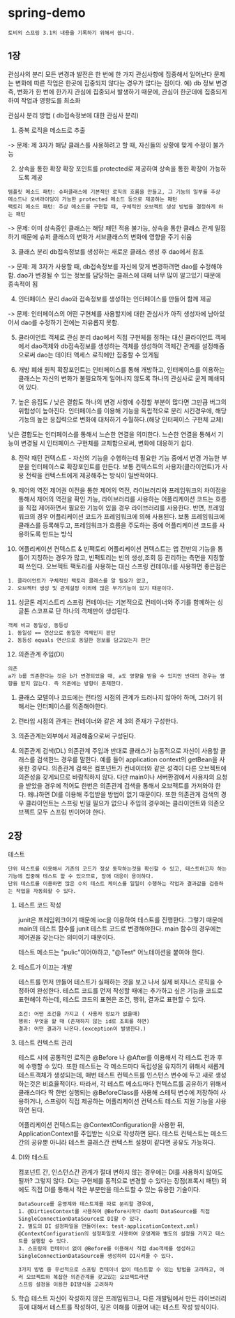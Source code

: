 # spring-demo
```$xslt
토비의 스프링 3.1의 내용을 기록하기 위해서 씁니다.
```

## 1장
관심사의 분리
모든 변경과 발전은 한 번에 한 가지 관심사항에 집중해서 일어난다
문제는 변화에 따른 작업은 한곳에 집중되지 않다는 경우가 많다는 점이다. 예) db 정보 변경
즉, 변화가 한 번에 한가지 관심에 집중되서 발생하기 때문에, 관심이 한군데에 집중되게 하여 작업과 영향도를 최소화

관심사 분리 방법 ( db접속정보에 대한 관심사 분리) 
1. 중복 로직을 메소드로 추출

-> 문제: 제 3자가 해당 클래스를 사용하려고 할 때, 자신들의 상황에 맞게 수정이 불가능

2. 상속을 통한 확장
확장 포인트를 protected로 제공하여 상속을 통한 확장이 가능하도록 제공
```
템플릿 메소드 패턴: 슈퍼클래스에 기본적인 로직의 흐름을 만들고, 그 기능의 일부를 추상 메소드나 오버라이딩이 가능한 protected 메소드 등으로 제공하는 패턴
팩토리 메소드 패턴: 추상 메소드를 구현할 때, 구체적인 오브젝트 생성 방법을 결정하게 하는 패턴
```

-> 문제: 이미 상속중인 클래스는 해당 패턴 적용 불가능, 상속을 통한 클래스 관계 밀접하기 때문에 
슈퍼 클래스의 변화가 서브클래스의 변화에 영향을 주기 쉬움

3. 클래스 분리
db접속정보를 생성하는 새로운 클래스 생성 후 dao에서 참조

-> 문제: 제 3자가 사용할 때, db접속정보를 자신에 맞게 변경하려면 dao를 수정해야 함.
dao가 변경될 수 있는 정보를 담당하는 클래스에 대해 너무 많이 알고있기 때문에 종속적이 됨

4. 인터페이스 분리
dao와 접속정보를 생성하는 인터페이스를 만들어 함께 제공

-> 문제: 인터페이스의 어떤 구현체를 사용할지에 대한 관심사가 아직 생성자에 남아있어서 dao를 수정하기 전에는 자유롭지 못함.

5. 클라이언트 객체로 관심 분리
dao에서 직접 구현체를 정하는 대신 클라이언트 객체에서 dao객체와 db접속정보를 생성하는 객체를 생성하여 객체간 관계를 설정해줌으로써
dao는 데이터 액세스 로직에만 집중할 수 있게됨

6. 개방 폐쇄 원칙
확장포인트는 인터페이스를 통해 개방하고, 인터페이스를 이용하는 클래스는 자신의 변화가 불필요하게 일어나지 않도록 하나의 관심사로 굳게 폐쇄되어 있다.

7. 높은 응집도 / 낮은 결합도
하나의 변경 사항에 수정할 부분이 많다면 그만큼 버그의 위험성이 높아진다. 인터페이스를 이용해 기능을 독립적으로 분리 시킨경우에,
해당 기능의 높은 응집력으로 변화에 대처하기 수월하다.(해당 인터페이스 구현체 교체)

낮은 결합도는 인터페이스를 통해서 느슨한 연결을 의미한다. 느슨한 연결을 통해서 기능이 변경될 시 인터페이스 구현체를 교체함으로써, 
변화에 대응하기 쉽다.

8. 전략 패턴
컨텍스트 - 자신의 기능을 수행하는데 필요한 기능 중에서 변경 가능한 부분을 인터페이스로 확장포인트를 만든다.
보통 컨텍스트의 사용자(클라이언트)가 사용 전략을 컨텍스트에게 제공해주는 방식이 일반적이다.


9. 제어의 역전
제어권 이전을 통한 제어의 역전, 라이브러리와 프레임워크의 차이점을 통해서 제어의 역전을 확인 가능,
라이브러리를 사용하는 어플리케이션 코드는 흐름을 직접 제어하면서 필요한 기능이 있을 경우 라이브러리를 사용한다.
반면, 프레임워크의 경우 어플리케이션 코드가 프레임워크에 의해 사용된다. 보통 프레임워크에 클래스를 등록해두고,
프레임워크가 흐름을 주도하는 중에 어플리케이션 코드를 사용하도록 만드는 방식

10. 어플리케이션 컨텍스트 & 빈팩토리 
어플리케이션 컨텍스트는 앱 전반의 기능을 통틀어 지칭하는 경우가 많고, 빈팩토리는 빈의 생성,조회 등 관리하는 측면을 지칭할 때 쓰인다.
오브젝트 팩토리를 사용하는 대신 스프링 컨테이너를 사용하면 좋은점은 
```
1. 클라이언트가 구체적인 팩토리 클래스를 알 필요가 없고,
2. 오브젝터 생성 및 관계설정 이외에 많은 부가기능이 있기 때문이다.
```
 
11. 싱글톤 레지스트리 
스프링 컨테이너는 기본적으로 컨테이너와 주기를 함께하는 싱글톤 스코프로 단 하나의 객체만이 생성된다.    
```
객체 비교 동일성, 동등성
1. 동일성 == 연산으로 동일한 객체인지 판단
2. 동등성 equals 연산으로 동일한 정보를 담고있는지 판단
```
12. 의존관계 주입(DI)
```
의존
a가 b를 의존한다는 것은 b가 변경되었을 때, a도 영향을 받을 수 있지만 반대의 경우는 영향을 받지 않는다. 즉 의존에는 방향이 존재한다.
```
1. 클래스 모델이나 코드에는 런타임 시점의 관계가 드러나지 않아야 하며, 그러기 위해서는 인터페이스를 의존해야한다.
2. 런타임 시점의 관계는 컨테이너와 같은 제 3의 존재가 구성한다.
3. 의존관계는외부에서 제공해줌으로써 구성된다.

13. 의존관계 검색(DL)
의존관계 주입과 반대로 클래스가 능동적으로 자신이 사용할 클래스를 검색한느 경우를 말한다. 예를 들어 application context의 getBean을 사용한 경우다.
의존관계 검색은 컴포넌트가 컨네이터와 같은 성격이 다른 오브젝트에 의존성을 갖게되므로 바람직하지 않다.
다만 main이나 서버환경에서 사용자의 요청을 받았을 경우에 적어도 한번은 의존관계 검색을 통해서 오브젝트를 가져와야 한다. 왜냐하면 DI를 이용해 주입받을 방법이 없기 때문이다.
또한 의존관게 검색의 경우 클라이언트는 스프링 빈일 필요가 없으나 주입의 경우에는 클라이언트와 의존오브젝트 모두 스프링 빈이어야 한다.

## 2장 
테스트
```
단위 테스트를 이용해서 기존의 코드가 정상 동작하는것을 확신할 수 있고, 테스트하고자 하는 기능에 집중해 테스트 할 수 있으므로, 장애 대응이 용이하다.
단위 테스트를 이용하면 많은 수의 테스트 케이스를 일일이 수행하는 작업과 결과값을 검증하는 작업을 자동화할 수 있다.
```

1. 테스트 코드 작성

    junit은 프레임워크이기 때문에 ioc을 이용하여 테스트를 진행한다. 그렇기 때문에 main의 테스트 함수를 junit 테스트 코드로 변경해야한다.
    main 함수의 경우에는 제어권을 갖는다는 의미이기 때문이다.
    
    테스트 메소드는 "pulic"이어야하고, "@Test" 어노테이션을 붙여야 한다.
    
2. 테스트가 이끄는 개발

   테스트를 먼저 만들어 테스트가 실패하는 것을 보고 나서 실제 비지니스 로직을 수정하여 완성한다.
   테스트 코드를 먼저 작성할 때에는 추가하고 싶은 기능을 코드로 표현해야 하는데,
   테스트 코드의 표현은 조건, 행위, 결과로 표현할 수 있다.
   ```
   조건: 어떤 조건을 가지고 ( 사용자 정보가 없을때)
   행위: 무엇을 할 때 (존재하지 않는 id로 조회를 하면)
   결과: 어떤 결과가 나온다.(exception이 발생한다.)
   ```
   
3. 테스트 컨텍스트 관리

    테스트 시에 공통적인 로직은 @Before 나 @After를 이용해서 각 테스트 전과 후에 수행할 수 있다.
    또한 테스트는 각 메소드마다 독립성을 유지하기 위해서 새롭게 테스트객체가 생성되는데, 매번 테스트 컨텍스트를 인스턴스 변수에 두고 새로 생성하는것은 비효율적이다.
    따라서, 각 테스트 메소드마다 컨텍스트를 공유하기 위해서 클래스마다 딱 한번 실행되는 @BeforeClass를 사용해 스테틱 변수에 저장하여 사용하거나, 스프링이 직접 제공하는
    어플리케이션 컨텍스트 테스트 지원 기능을 사용하면 된다.
    
    어플리케이션 컨텍스트는 @ContextConfiguration을 사용한 뒤, ApplicationContext를 주입받는 식으로 작성하면 된다.
    테스트 컨텍스트는 메소드간의 공유뿐 아니라 테스트 클래스간 컨텍스트 설정이 같다면 공유도 가능하다.
    
4. DI와 테스트
    
    컴포넌트 간, 인스턴스간 관계가 절대 변하지 않는 경우에는 DI를 사용하지 않아도 될까? 그렇지 않다.
    DI는 구현체를 동적으로 변경할 수 있다는 장점(프록시 패턴) 외에도 직접 DI를 통해서 작은 부분만을 테스트할 수 있는 유용한 기술이다.
    ```
    DataSource를 운영계와 테스트계를 따로 분리할 경우에,
    1. @DirtiesContext를 사용하여 @Before시마다 dao의 DataSource를 직접 SingleConnectionDataSource로 DI할 수 있다.
    2. 별도의 DI 설정파일을 만들어(ex: test-applicationContext.xml) @ContextConfiguration의 설정파일로 사용하여 운영계와 별도의 설정을 가지고 테스트를 실행할 수 있다.
    3. 스프링의 컨테이너 없이 @Before를 이용해서 직접 dao객체를 생성하고 SingleConnectionDataSource를 생성하여 DI시켜줄 수 있다.
   
   3가지 방법 중 우선적으로 스프링 컨테이너 없이 테스트할 수 있는 방법을 고려하고, 여러 오브젝트와 복잡한 의존관계를 갖고있는 오브젝트라면
   스프링 설정을 이용한 DI방식을 고려하자 
    ```
5. 학습 테스트
    자신이 작성하지 않은 프레임워크나, 다른 개발팀에서 만든 라이브러리 등에 대해서 테스트를 작성하여, 깊은 이해를 이끌어 내는 테스트 작성 방식이다.
    
     
    
 
